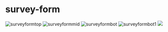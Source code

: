 # survey-form
![surveyformtop](https://user-images.githubusercontent.com/69877281/90664019-57fae200-e242-11ea-84f3-ac804b7ff2af.jpg)
![surveyformmid](https://user-images.githubusercontent.com/69877281/90664047-5f21f000-e242-11ea-9881-0ae677a3af52.jpg)
![surveyformbot](https://user-images.githubusercontent.com/69877281/90664064-647f3a80-e242-11ea-80e3-8390571436f6.jpg)
![surveyformbot1](https://user-images.githubusercontent.com/69877281/90664098-73fe8380-e242-11ea-9406-c2fceb071987.jpg)
![](desktop/surveyformtop.jpg)
